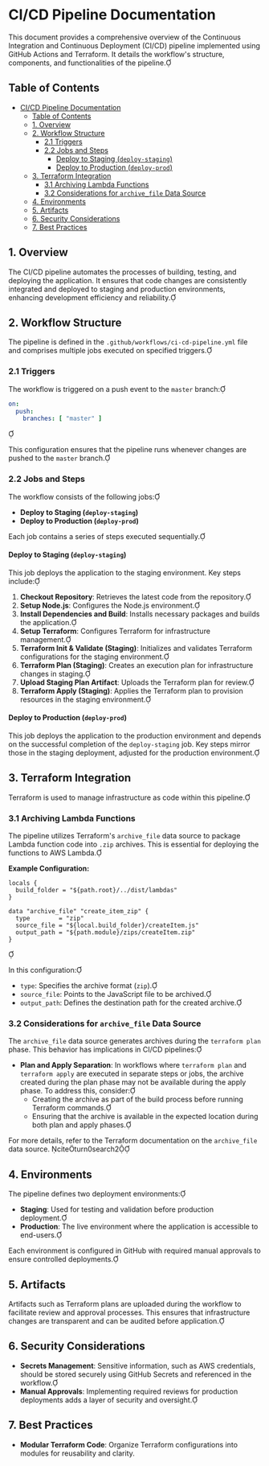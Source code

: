 # CI/CD Pipeline Documentation

This document provides a comprehensive overview of the Continuous Integration and Continuous Deployment (CI/CD) pipeline implemented using GitHub Actions and Terraform. It details the workflow's structure, components, and functionalities of the pipeline.

## Table of Contents

- [CI/CD Pipeline Documentation](#cicd-pipeline-documentation)
  - [Table of Contents](#table-of-contents)
  - [1. Overview](#1-overview)
  - [2. Workflow Structure](#2-workflow-structure)
    - [2.1 Triggers](#21-triggers)
    - [2.2 Jobs and Steps](#22-jobs-and-steps)
      - [Deploy to Staging (`deploy-staging`)](#deploy-to-staging-deploy-staging)
      - [Deploy to Production (`deploy-prod`)](#deploy-to-production-deploy-prod)
  - [3. Terraform Integration](#3-terraform-integration)
    - [3.1 Archiving Lambda Functions](#31-archiving-lambda-functions)
    - [3.2 Considerations for `archive_file` Data Source](#32-considerations-for-archive_file-data-source)
  - [4. Environments](#4-environments)
  - [5. Artifacts](#5-artifacts)
  - [6. Security Considerations](#6-security-considerations)
  - [7. Best Practices](#7-best-practices)

## 1. Overview

The CI/CD pipeline automates the processes of building, testing, and deploying the application. It ensures that code changes are consistently integrated and deployed to staging and production environments, enhancing development efficiency and reliability.

## 2. Workflow Structure

The pipeline is defined in the `.github/workflows/ci-cd-pipeline.yml` file and comprises multiple jobs executed on specified triggers.

### 2.1 Triggers

The workflow is triggered on a push event to the `master` branch:


```yaml
on:
  push:
    branches: [ "master" ]
```


This configuration ensures that the pipeline runs whenever changes are pushed to the `master` branch.

### 2.2 Jobs and Steps

The workflow consists of the following jobs:

- **Deploy to Staging (`deploy-staging`)**
- **Deploy to Production (`deploy-prod`)**

Each job contains a series of steps executed sequentially.

#### Deploy to Staging (`deploy-staging`)

This job deploys the application to the staging environment. Key steps include:

1. **Checkout Repository**: Retrieves the latest code from the repository.
2. **Setup Node.js**: Configures the Node.js environment.
3. **Install Dependencies and Build**: Installs necessary packages and builds the application.
4. **Setup Terraform**: Configures Terraform for infrastructure management.
5. **Terraform Init & Validate (Staging)**: Initializes and validates Terraform configurations for the staging environment.
6. **Terraform Plan (Staging)**: Creates an execution plan for infrastructure changes in staging.
7. **Upload Staging Plan Artifact**: Uploads the Terraform plan for review.
8. **Terraform Apply (Staging)**: Applies the Terraform plan to provision resources in the staging environment.

#### Deploy to Production (`deploy-prod`)

This job deploys the application to the production environment and depends on the successful completion of the `deploy-staging` job. Key steps mirror those in the staging deployment, adjusted for the production environment.

## 3. Terraform Integration

Terraform is used to manage infrastructure as code within this pipeline.

### 3.1 Archiving Lambda Functions

The pipeline utilizes Terraform's `archive_file` data source to package Lambda function code into `.zip` archives. This is essential for deploying the functions to AWS Lambda.

**Example Configuration:**


```hcl
locals {
  build_folder = "${path.root}/../dist/lambdas"
}

data "archive_file" "create_item_zip" {
  type        = "zip"
  source_file = "${local.build_folder}/createItem.js"
  output_path = "${path.module}/zips/createItem.zip"
}
```


In this configuration:

- `type`: Specifies the archive format (`zip`).
- `source_file`: Points to the JavaScript file to be archived.
- `output_path`: Defines the destination path for the created archive.

### 3.2 Considerations for `archive_file` Data Source

The `archive_file` data source generates archives during the `terraform plan` phase. This behavior has implications in CI/CD pipelines:

- **Plan and Apply Separation**: In workflows where `terraform plan` and `terraform apply` are executed in separate steps or jobs, the archive created during the plan phase may not be available during the apply phase. To address this, consider:
  - Creating the archive as part of the build process before running Terraform commands.
  - Ensuring that the archive is available in the expected location during both plan and apply phases.

For more details, refer to the Terraform documentation on the `archive_file` data source. citeturn0search2

## 4. Environments

The pipeline defines two deployment environments:

- **Staging**: Used for testing and validation before production deployment.
- **Production**: The live environment where the application is accessible to end-users.

Each environment is configured in GitHub with required manual approvals to ensure controlled deployments.

## 5. Artifacts

Artifacts such as Terraform plans are uploaded during the workflow to facilitate review and approval processes. This ensures that infrastructure changes are transparent and can be audited before application.

## 6. Security Considerations

- **Secrets Management**: Sensitive information, such as AWS credentials, should be stored securely using GitHub Secrets and referenced in the workflow.
- **Manual Approvals**: Implementing required reviews for production deployments adds a layer of security and oversight.

## 7. Best Practices

- **Modular Terraform Code**: Organize Terraform configurations into modules for reusability and clarity. 